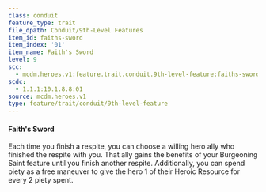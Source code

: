 ```yaml
---
class: conduit
feature_type: trait
file_dpath: Conduit/9th-Level Features
item_id: faiths-sword
item_index: '01'
item_name: Faith's Sword
level: 9
scc:
  - mcdm.heroes.v1:feature.trait.conduit.9th-level-feature:faiths-sword
scdc:
  - 1.1.1:10.1.8.8:01
source: mcdm.heroes.v1
type: feature/trait/conduit/9th-level-feature
---
```


#### Faith's Sword

Each time you finish a respite, you can choose a willing hero ally who finished the respite with you. That ally gains the benefits of your Burgeoning Saint feature until you finish another respite. Additionally, you can spend piety as a free maneuver to give the hero 1 of their Heroic Resource for every 2 piety spent.
